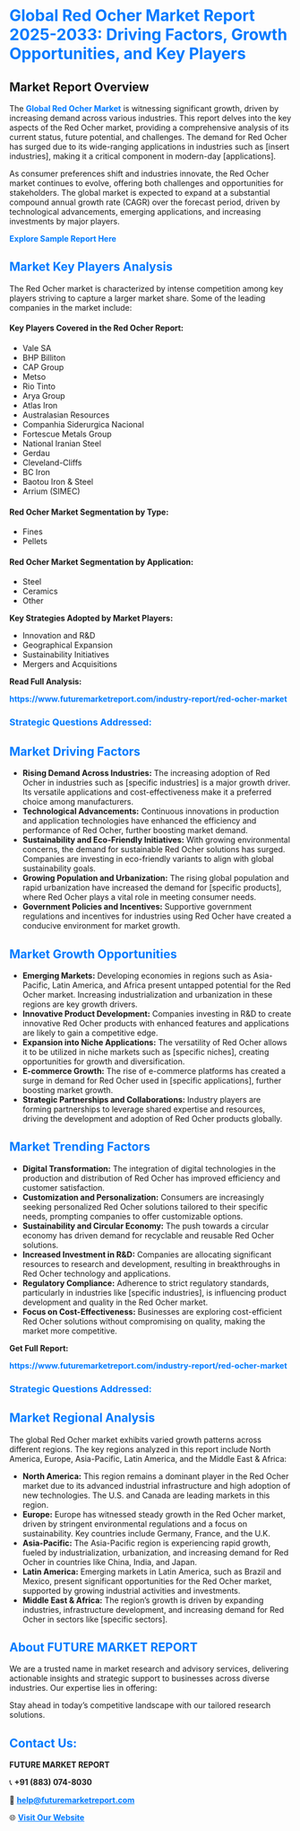 <h1 style="color: #007BFF;">Global Red Ocher Market Report 2025-2033: Driving Factors, Growth Opportunities, and Key Players</h1>

<section id="overview">
<h2>Market Report Overview</h2>
<p>The <a href="https://www.futuremarketreport.com/industry-report/red-ocher-market" style="color: #007BFF; text-decoration: none;"><strong>Global Red Ocher Market</strong></a> is witnessing significant growth, driven by increasing demand across various industries. This report delves into the key aspects of the Red Ocher market, providing a comprehensive analysis of its current status, future potential, and challenges. The demand for Red Ocher has surged due to its wide-ranging applications in industries such as [insert industries], making it a critical component in modern-day [applications].</p>
<p>As consumer preferences shift and industries innovate, the Red Ocher market continues to evolve, offering both challenges and opportunities for stakeholders. The global market is expected to expand at a substantial compound annual growth rate (CAGR) over the forecast period, driven by technological advancements, emerging applications, and increasing investments by major players.</p>
</section>

<section id="overview">
<p><a href="https://www.futuremarketreport.com/request-sample/reportId=114973" style="color: #007BFF; text-decoration: none;"><strong>Explore Sample Report Here</strong></a></p>
</section>

<section id="key-players">
<h2 style="color: #007BFF;">Market Key Players Analysis</h2>
<p>The Red Ocher market is characterized by intense competition among key players striving to capture a larger market share. Some of the leading companies in the market include:</p>
<h4>Key Players Covered in the Red Ocher Report:</h4>
<ul><li>Vale SA</li><li>BHP Billiton</li><li>CAP Group</li><li>Metso</li><li>Rio Tinto</li><li>Arya Group</li><li>Atlas Iron</li><li>Australasian Resources</li><li>Companhia Siderurgica Nacional</li><li>Fortescue Metals Group</li><li>National Iranian Steel</li><li>Gerdau</li><li>Cleveland-Cliffs</li><li>BC Iron</li><li>Baotou Iron &amp; Steel</li><li>Arrium (SIMEC)</li></ul>
<h4>Red Ocher Market Segmentation by Type:</h4>
<ul><li>Fines</li><li>Pellets</li></ul>

<h4>Red Ocher Market Segmentation by Application:</h4>
<ul><li>Steel</li><li>Ceramics</li><li>Other</li></ul>
<p><strong>Key Strategies Adopted by Market Players:</strong></p>
<ul>
<li>Innovation and R&D</li>
<li>Geographical Expansion</li>
<li>Sustainability Initiatives</li>
<li>Mergers and Acquisitions</li>
</ul>
</section>

<section>
<p><strong>Read Full Analysis: </strong></p><a href="https://www.futuremarketreport.com/industry-report/red-ocher-market" style="color: #007BFF; text-decoration: none;"><strong>https://www.futuremarketreport.com/industry-report/red-ocher-market</strong></a>
<h3 style="color: #007BFF;">Strategic Questions Addressed:</h3>
</section>

<section id="driving-factors">
<h2 style="color: #007BFF;">Market Driving Factors</h2>
<ul>
<li><strong>Rising Demand Across Industries:</strong> The increasing adoption of Red Ocher in industries such as [specific industries] is a major growth driver. Its versatile applications and cost-effectiveness make it a preferred choice among manufacturers.</li>
<li><strong>Technological Advancements:</strong> Continuous innovations in production and application technologies have enhanced the efficiency and performance of Red Ocher, further boosting market demand.</li>
<li><strong>Sustainability and Eco-Friendly Initiatives:</strong> With growing environmental concerns, the demand for sustainable Red Ocher solutions has surged. Companies are investing in eco-friendly variants to align with global sustainability goals.</li>
<li><strong>Growing Population and Urbanization:</strong> The rising global population and rapid urbanization have increased the demand for [specific products], where Red Ocher plays a vital role in meeting consumer needs.</li>
<li><strong>Government Policies and Incentives:</strong> Supportive government regulations and incentives for industries using Red Ocher have created a conducive environment for market growth.</li>
</ul>
</section>

<section id="growth-opportunities">
<h2 style="color: #007BFF;">Market Growth Opportunities</h2>
<ul>
<li><strong>Emerging Markets:</strong> Developing economies in regions such as Asia-Pacific, Latin America, and Africa present untapped potential for the Red Ocher market. Increasing industrialization and urbanization in these regions are key growth drivers.</li>
<li><strong>Innovative Product Development:</strong> Companies investing in R&D to create innovative Red Ocher products with enhanced features and applications are likely to gain a competitive edge.</li>
<li><strong>Expansion into Niche Applications:</strong> The versatility of Red Ocher allows it to be utilized in niche markets such as [specific niches], creating opportunities for growth and diversification.</li>
<li><strong>E-commerce Growth:</strong> The rise of e-commerce platforms has created a surge in demand for Red Ocher used in [specific applications], further boosting market growth.</li>
<li><strong>Strategic Partnerships and Collaborations:</strong> Industry players are forming partnerships to leverage shared expertise and resources, driving the development and adoption of Red Ocher products globally.</li>
</ul>
</section>

<section id="trending-factors">
<h2 style="color: #007BFF;">Market Trending Factors</h2>
<ul>
<li><strong>Digital Transformation:</strong> The integration of digital technologies in the production and distribution of Red Ocher has improved efficiency and customer satisfaction.</li>
<li><strong>Customization and Personalization:</strong> Consumers are increasingly seeking personalized Red Ocher solutions tailored to their specific needs, prompting companies to offer customizable options.</li>
<li><strong>Sustainability and Circular Economy:</strong> The push towards a circular economy has driven demand for recyclable and reusable Red Ocher solutions.</li>
<li><strong>Increased Investment in R&D:</strong> Companies are allocating significant resources to research and development, resulting in breakthroughs in Red Ocher technology and applications.</li>
<li><strong>Regulatory Compliance:</strong> Adherence to strict regulatory standards, particularly in industries like [specific industries], is influencing product development and quality in the Red Ocher market.</li>
<li><strong>Focus on Cost-Effectiveness:</strong> Businesses are exploring cost-efficient Red Ocher solutions without compromising on quality, making the market more competitive.</li>
</ul>
</section>

<section>
<p><strong>Get Full Report: </strong></p><a href="https://www.futuremarketreport.com/industry-report/red-ocher-market" style="color: #007BFF; text-decoration: none;"><strong>https://www.futuremarketreport.com/industry-report/red-ocher-market</strong></a>
<h3 style="color: #007BFF;">Strategic Questions Addressed:</h3>
</section>


<section id="regional-analysis">
<h2 style="color: #007BFF;">Market Regional Analysis</h2>
<p>The global Red Ocher market exhibits varied growth patterns across different regions. The key regions analyzed in this report include North America, Europe, Asia-Pacific, Latin America, and the Middle East & Africa:</p>
<ul>
<li><strong>North America:</strong> This region remains a dominant player in the Red Ocher market due to its advanced industrial infrastructure and high adoption of new technologies. The U.S. and Canada are leading markets in this region.</li>
<li><strong>Europe:</strong> Europe has witnessed steady growth in the Red Ocher market, driven by stringent environmental regulations and a focus on sustainability. Key countries include Germany, France, and the U.K.</li>
<li><strong>Asia-Pacific:</strong> The Asia-Pacific region is experiencing rapid growth, fueled by industrialization, urbanization, and increasing demand for Red Ocher in countries like China, India, and Japan.</li>
<li><strong>Latin America:</strong> Emerging markets in Latin America, such as Brazil and Mexico, present significant opportunities for the Red Ocher market, supported by growing industrial activities and investments.</li>
<li><strong>Middle East & Africa:</strong> The region’s growth is driven by expanding industries, infrastructure development, and increasing demand for Red Ocher in sectors like [specific sectors].</li>
</ul>
</section>

<footer>
<h2 style="color: #007BFF;">About FUTURE MARKET REPORT</h2>
<p>We are a trusted name in market research and advisory services, delivering actionable insights and strategic support to businesses across diverse industries. Our expertise lies in offering:</p>

<p>Stay ahead in today’s competitive landscape with our tailored research solutions.</p>

<h2 style="color: #007BFF;">Contact Us:</h2>
<p><strong>FUTURE MARKET REPORT</strong></p>
<p>📞 <strong>+91 (883) 074-8030</strong></p>
<p>📧 <strong><a href="mailto:help@futuremarketreport.com" style="color: #007BFF;">help@futuremarketreport.com</a></strong></p>
<p>🌐 <strong><a href="https://www.futuremarketreport.com/" style="color: #007BFF;">Visit Our Website</a></strong></p>
</footer>
